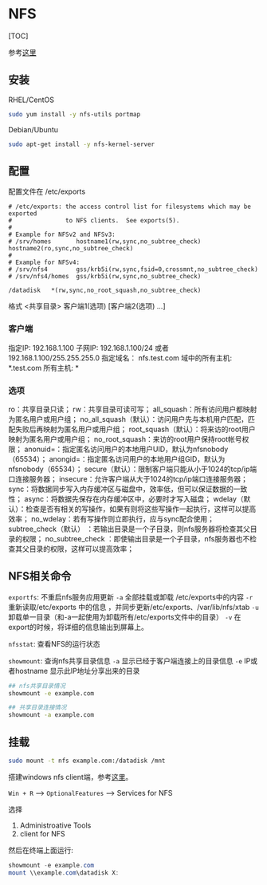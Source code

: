 # NFS
[TOC]

参考[这里](https://www.cnblogs.com/lykyl/archive/2013/06/14/3136921.html)

## 安装
RHEL/CentOS
```sh
sudo yum install -y nfs-utils portmap
```

Debian/Ubuntu
```sh
sudo apt-get install -y nfs-kernel-server
```

## 配置
配置文件在 /etc/exports
```
# /etc/exports: the access control list for filesystems which may be exported
#               to NFS clients.  See exports(5).
#
# Example for NFSv2 and NFSv3:
# /srv/homes       hostname1(rw,sync,no_subtree_check) hostname2(ro,sync,no_subtree_check)
#
# Example for NFSv4:
# /srv/nfs4        gss/krb5i(rw,sync,fsid=0,crossmnt,no_subtree_check)
# /srv/nfs4/homes  gss/krb5i(rw,sync,no_subtree_check)

/datadisk   *(rw,sync,no_root_squash,no_subtree_check)
```

格式 <共享目录> 客户端1(选项) [客户端2(选项) ...]

### 客户端
指定IP: 192.168.1.100
子网IP: 192.168.1.100/24  或者 192.168.1.100/255.255.255.0
指定域名： nfs.test.com
域中的所有主机: *.test.com
所有主机: *

### 选项
ro：共享目录只读；
rw：共享目录可读可写；
all_squash：所有访问用户都映射为匿名用户或用户组；
no_all_squash（默认）：访问用户先与本机用户匹配，匹配失败后再映射为匿名用户或用户组；
root_squash（默认）：将来访的root用户映射为匿名用户或用户组；
no_root_squash：来访的root用户保持root帐号权限；
anonuid=<UID>：指定匿名访问用户的本地用户UID，默认为nfsnobody（65534）；
anongid=<GID>：指定匿名访问用户的本地用户组GID，默认为nfsnobody（65534）；
secure（默认）：限制客户端只能从小于1024的tcp/ip端口连接服务器；
insecure：允许客户端从大于1024的tcp/ip端口连接服务器；
sync：将数据同步写入内存缓冲区与磁盘中，效率低，但可以保证数据的一致性；
async：将数据先保存在内存缓冲区中，必要时才写入磁盘；
wdelay（默认）：检查是否有相关的写操作，如果有则将这些写操作一起执行，这样可以提高效率；
no_wdelay：若有写操作则立即执行，应与sync配合使用；
subtree_check（默认） ：若输出目录是一个子目录，则nfs服务器将检查其父目录的权限；
no_subtree_check ：即使输出目录是一个子目录，nfs服务器也不检查其父目录的权限，这样可以提高效率；

## NFS相关命令
`exportfs`: 不重启nfs服务应用更新
`-a` 全部挂载或卸载 /etc/exports中的内容
`-r` 重新读取/etc/exports 中的信息 ，并同步更新/etc/exports、/var/lib/nfs/xtab
`-u` 卸载单一目录（和-a一起使用为卸载所有/etc/exports文件中的目录）
`-v` 在export的时候，将详细的信息输出到屏幕上。

`nfsstat`: 查看NFS的运行状态

`showmount`: 查询nfs共享目录信息
`-a` 显示已经于客户端连接上的目录信息
`-e` IP或者hostname 显示此IP地址分享出来的目录

```sh
## nfs共享目录情况
showmount -e example.com  

## 共享目录连接情况
showmount -a example.com
```

## 挂载
```sh
sudo mount -t nfs example.com:/datadisk /mnt
```

搭建windows nfs client端，参考[这里](https://odinxu.com/post/windows-access-centos-nfs/)。

`Win + R` --> `OptionalFeatures` --> Services for NFS

选择
1. Administroative Tools
2. client for NFS

然后在终端上面运行:
```powershell
showmount -e example.com
mount \\example.com\datadisk X:
```

